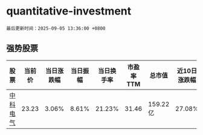 # quantitative-investment

`最后更新时间：2025-09-05 13:36:00 +0800`

## 强势股票

|股票|当前价|当日涨跌幅|当日振幅|当日换手率|市盈率TTM|总市值|近10日涨跌幅|
|----|----|----|----|----|----|----|----|
|[中科电气](https://xueqiu.com/S/SZ300035)|23.23|3.06%|8.61%|21.23%|31.46|159.22亿|27.08%|

